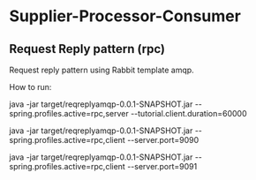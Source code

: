 # Supplier-Processor-Consumer

## Request Reply pattern (rpc)

Request reply pattern using Rabbit template amqp.

How to run:

java -jar target/reqreplyamqp-0.0.1-SNAPSHOT.jar --spring.profiles.active=rpc,server --tutorial.client.duration=60000

java -jar target/reqreplyamqp-0.0.1-SNAPSHOT.jar --spring.profiles.active=rpc,client --server.port=9090

java -jar target/reqreplyamqp-0.0.1-SNAPSHOT.jar --spring.profiles.active=rpc,client --server.port=9091
